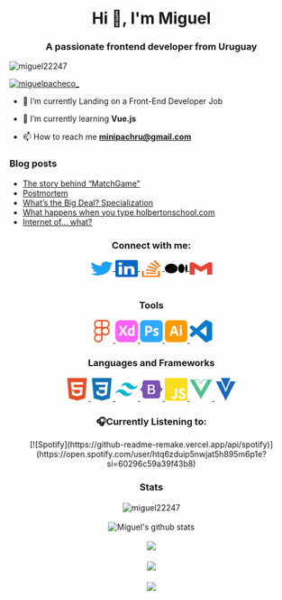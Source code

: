 <h1 align="center">Hi 👋, I'm Miguel</h1>
<h3 align="center">A passionate frontend developer from Uruguay</h3>
<p align="left"> <img src="https://komarev.com/ghpvc/?username=miguel22247&label=Profile%20views&color=0e75b6&style=flat" alt="miguel22247" /> </p>
<p align="left"> <a href="https://twitter.com/miguelpacheco_" target="blank"><img src="https://img.shields.io/twitter/follow/miguelpacheco_?logo=twitter&style=for-the-badge" alt="miguelpacheco_" /></a> </p>

- 🔭 I’m currently Landing on a Front-End Developer Job

- 🌱 I’m currently learning **Vue.js**

- 📫 How to reach me **minipachru@gmail.com**

### Blog posts
<!-- BLOG-POST-LIST:START -->
- [The story behind “MatchGame”](https://minipachru.medium.com/the-story-behind-matchgame-d038d5a8d1d1?source=rss-bdb34447e055------2)
- [Postmortem](https://minipachru.medium.com/postmortem-e6da3359b6ea?source=rss-bdb34447e055------2)
- [What’s the Big Deal? Specialization](https://minipachru.medium.com/whats-the-big-deal-specialization-bcb369951b15?source=rss-bdb34447e055------2)
- [What happens when you type holbertonschool.com](https://minipachru.medium.com/what-happens-when-you-type-holbertonschool-com-6e8447742da8?source=rss-bdb34447e055------2)
- [Internet of… what?](https://minipachru.medium.com/internet-of-what-19fc89ddfa87?source=rss-bdb34447e055------2)
<!-- BLOG-POST-LIST:END -->

<h3 align="center">Connect with me:</h3>
<div align="center">
  <a href="https://twitter.com/miguelpacheco_" target="blank">
    <img align="center" src="assets/contact/twitter.svg" alt="miguelpacheco_" height="30" width="40"/>
  </a>
  <a href="https://linkedin.com/in/miguel-pacheco-ruiz" target="blank">
    <img align="center" src="assets/contact/linkedin.svg" alt="miguel-pacheco-ruiz" height="30" width="40"/>
  </a>
  <a href="https://stackoverflow.com/users/209924" target="blank">
    <img align="center" src="assets/contact/stackoverflow.svg" alt="209924" height="30" width="40" />
  </a>
  <a href="https://medium.com/@minipachru" target="blank">
    <img align="center" src="assets/contact/medium.svg" alt="@minipachru" height="30" width="40" />
  </a>
  <a href="mailto:minipachru@gmail.com" target="blank">
    <img align="center" src="assets/contact/gmail.svg" alt="" height="30" width="40" />
  </a>
</div>
<br>

<h3 align="center">Tools</h3>
<div align="center">
  <a href="https://www.figma.com/" target="_blank">
    <img src="assets/tools/figma.svg" alt="figma" width="40" height="40"/>
  </a>
  <a href="https://www.adobe.com/products/xd.html" target="_blank">
    <img src="assets/tools/adobexd.svg" alt="xd" width="40" height="40"/>
  </a>
  <a href="https://www.photoshop.com/en" target="_blank">
    <img src="assets/tools/adobephotoshop.svg" alt="photoshop" width="40" height="40"/>
  </a>
  <a href="https://www.adobe.com/in/products/illustrator.html" target="_blank">
    <img src="assets/tools/adobeillustrator.svg" alt="illustrator" width="40" height="40"/>
  </a>
  <a href="https://code.visualstudio.com/" target="blank">
    <img src="assets/tools/visualstudiocode.svg" alt="VS Code" height="40" width="40" />
  </a>
</div>

<h3 align="center">Languages and Frameworks</h3>
<div align="center">
  <a href="https://www.w3.org/html/" target="_blank">
    <img src="assets/languages/html5.svg" alt="html5" width="40" height="40"/>
  </a>
  <a href="https://www.w3schools.com/css/" target="_blank">
    <img src="assets/languages/css3.svg" alt="css3" width="40" height="40"/> 
  </a>
  <a href="https://tailwindcss.com/" target="_blank">
    <img src="assets/frameworks/tailwindcss.svg" alt="tailwind" width="40" height="40"/>
  </a>
  <a href="https://getbootstrap.com/">
    <img src="assets/frameworks/bootstrap.svg" alt="bootstrap" width="40" height="40"/>
  </a>
  <a href="https://developer.mozilla.org/en-US/docs/Web/JavaScript" target="_blank">
    <img src="assets/languages/javascript.svg" alt="javascript" width="40" height="40"/>
  </a>
  <a href="https://vuejs.org/" target="_blank">
  <img src="assets/frameworks/vuedotjs.svg" alt="vuejs" width="40" height="40"/>
  </a>
  <a href="https://vuetifyjs.com/en/" target="_blank">
    <img src="assets/frameworks/vuetify.svg" alt="vuetify" width="40" height="40"/>
  </a>
</div>

<h3 align="center">🎧Currently Listening to:</h3>
<div align="center">
  [![Spotify](https://github-readme-remake.vercel.app/api/spotify)](https://open.spotify.com/user/htq6zduip5nwjat5h895m6p1e?si=60296c59a39f43b8)
</div>

<h3 align="center">Stats</h3>
<div align="center">
    <img align="center" src="https://github-readme-streak-stats.herokuapp.com/?user=miguel22247&theme=dark" alt="miguel22247"/>
  <br>
  <br>
    <img src="https://github-readme-stats.vercel.app/api?username=Miguel22247&show_icons=true&include_all_commits=true&theme=material-palenight" alt="Miguel's github stats"/>
  <br>
  <br>
    <img src="https://github-readme-stats.vercel.app/api/pin/?username=Miguel22247&repo=Miguel22247.github.io&theme=material-palenight"/>
  <br>
  <br>
    <img src="https://github-readme-stats.vercel.app/api/top-langs/?username=Miguel22247&layout=compact&theme=material-palenight"/>
  <br>
  <br>
    <img src="https://github-readme-stackoverflow.vercel.app/?userID=15132611" />
  </br>
</div>

